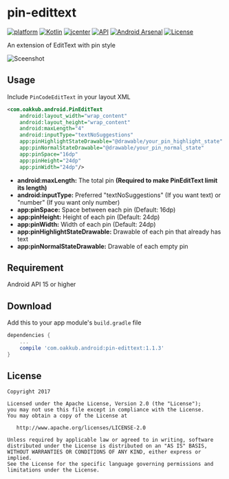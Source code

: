 # pin-edittext

[![platform](https://img.shields.io/badge/platform-android-brightgreen.svg)](https://www.android.com)
[ ![Kotlin](https://img.shields.io/badge/Kotlin-1.1.5.1-blue.svg)](http://kotlinlang.org) 
[ ![jcenter](https://api.bintray.com/packages/oakkub1995/maven/pin-edittext/images/download.svg)](https://bintray.com/oakkub1995/maven/pin-edittext/_latestVersion)
[![API](https://img.shields.io/badge/API-15%2B-brightgreen.svg?style=flat)](https://img.shields.io/badge/platform-android-brightgreen.svg)
[![Android Arsenal](https://img.shields.io/badge/Android%20Arsenal-pin--edittext-brightgreen.svg?style=flat)](https://android-arsenal.com/details/1/6379)
[![License](https://img.shields.io/badge/license-Apache%202-4EB1BA.svg?style=flat)](https://www.apache.org/licenses/LICENSE-2.0.html)

An extension of EditText with pin style

![Sceenshot](https://user-images.githubusercontent.com/9587882/31598644-f307ce54-b278-11e7-8082-34249a4e07c5.gif)

Usage
--------
Include `PinCodeEditText` in your layout XML
```xml
<com.oakkub.android.PinEditText
    android:layout_width="wrap_content"
    android:layout_height="wrap_content"
    android:maxLength="4"
    android:inputType="textNoSuggestions"
    app:pinHighlightStateDrawable="@drawable/your_pin_highlight_state"
    app:pinNormalStateDrawable="@drawable/your_pin_normal_state"
    app:pinSpace="16dp"
    app:pinHeight="24dp"
    app:pinWidth="24dp"/>
```
- **android:maxLength:** The total pin **(Required to make PinEditText limit its length)**
- **android:inputType:** Preferred "textNoSuggestions" (If you want text) or "number" (If you want only number)
- **app:pinSpace:** Space between each pin (Default: 16dp)
- **app:pinHeight:** Height of each pin (Default: 24dp)
- **app:pinWidth:** Width of each pin (Default: 24dp)
- **app:pinHighlightStateDrawable:** Drawable of each pin that already has text
- **app:pinNormalStateDrawable:** Drawable of each empty pin

Requirement
--------
Android API 15 or higher

Download
--------
Add this to your app module's `build.gradle` file 
```groovy
dependencies {
    ...
    compile 'com.oakkub.android:pin-edittext:1.1.3'
}
```

License
--------

    Copyright 2017

    Licensed under the Apache License, Version 2.0 (the "License");
    you may not use this file except in compliance with the License.
    You may obtain a copy of the License at

       http://www.apache.org/licenses/LICENSE-2.0

    Unless required by applicable law or agreed to in writing, software
    distributed under the License is distributed on an "AS IS" BASIS,
    WITHOUT WARRANTIES OR CONDITIONS OF ANY KIND, either express or implied.
    See the License for the specific language governing permissions and
    limitations under the License.
